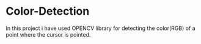 # Color-Detection
In this project i have used OPENCV library for detecting the color(RGB) of a point  where the cursor is pointed.

